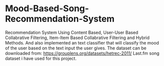 # Mood-Based-Song-Recommendation-System

Recommendation System Using Content Based, User-User Based Collabrative Filtering, Item-Item Based Collabrative Filtering and Hybrid Methods.
And also implemented an text classifier that will classify the mood of the user based on the text input the user gives.
The dataset can be downloaded from: 
https://grouplens.org/datasets/hetrec-2011/
Last.fm song dataset i have used for this project.
